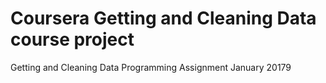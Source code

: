 # Coursera Getting and Cleaning Data course project

Getting and Cleaning Data Programming Assignment
January 20179
